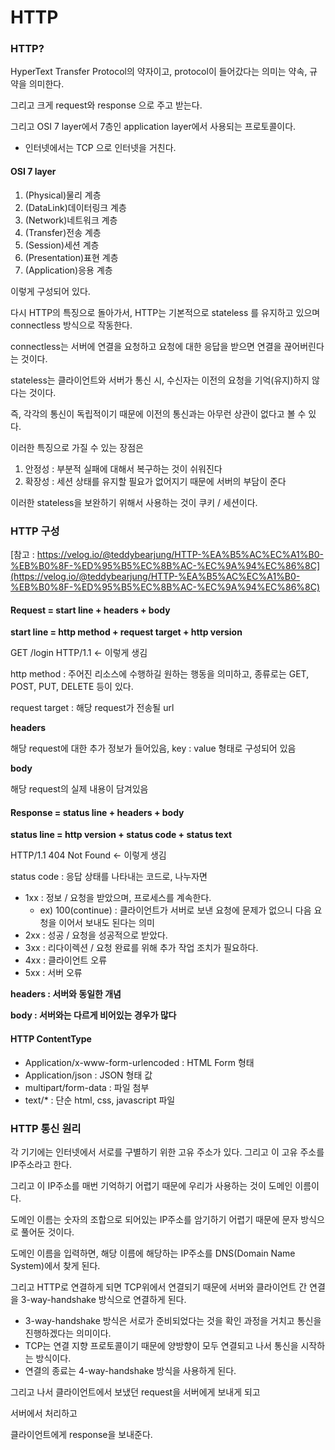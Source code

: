 # HTTP

### HTTP? <a id="HTTP&#xD1B5;&#xC2E0;&#xC6D0;&#xB9AC;-HTTP?"></a>

HyperText Transfer Protocol의 약자이고, protocol이 들어갔다는 의미는 약속, 규약을 의미한다.

그리고 크게 request와 response 으로 주고 받는다.

그리고 OSI 7 layer에서 7층인 application layer에서 사용되는 프로토콜이다. 

+ 인터넷에서는 TCP 으로 인터넷을 거친다. 

#### OSI 7 layer <a id="HTTP&#xD1B5;&#xC2E0;&#xC6D0;&#xB9AC;-OSI7layer"></a>

1. \(Physical\)물리 계층
2. \(DataLink\)데이터링크 계층
3. \(Network\)네트워크 계층
4. \(Transfer\)전송 계층
5. \(Session\)세션 계층
6. \(Presentation\)표현 계층
7. \(Application\)응용 계층

이렇게 구성되어 있다.

다시 HTTP의 특징으로 돌아가서, HTTP는 기본적으로 stateless 를 유지하고 있으며 connectless 방식으로 작동한다.

connectless는 서버에 연결을 요청하고 요청에 대한 응답을 받으면 연결을 끊어버린다는 것이다.

stateless는 클라이언트와 서버가 통신 시, 수신자는 이전의 요청을 기억\(유지\)하지 않다는 것이다. 

즉, 각각의 통신이 독립적이기 때문에 이전의 통신과는 아무런 상관이 없다고 볼 수 있다.

이러한 특징으로 가질 수 있는 장점은

1. 안정성 : 부분적 실패에 대해서 복구하는 것이 쉬워진다
2. 확장성 : 세션 상태를 유지할 필요가 없어지기 때문에 서버의 부담이 준다

이러한 stateless을 보완하기 위해서 사용하는 것이 쿠키 / 세션이다.

### HTTP 구성  <a id="HTTP&#xD1B5;&#xC2E0;&#xC6D0;&#xB9AC;-HTTP&#xAD6C;&#xC131;"></a>

[참고 : https://velog.io/@teddybearjung/HTTP-%EA%B5%AC%EC%A1%B0-%EB%B0%8F-%ED%95%B5%EC%8B%AC-%EC%9A%94%EC%86%8C](https://velog.io/@teddybearjung/HTTP-%EA%B5%AC%EC%A1%B0-%EB%B0%8F-%ED%95%B5%EC%8B%AC-%EC%9A%94%EC%86%8C) 

#### Request = start line + headers + body <a id="HTTP&#xD1B5;&#xC2E0;&#xC6D0;&#xB9AC;-Request=startline+headers+body"></a>

**start line = http method + request target + http version**

GET /login HTTP/1.1 ← 이렇게 생김

http method : 주어진 리소스에 수행하길 원하는 행동을 의미하고, 종류로는 GET, POST, PUT, DELETE 등이 있다.

request target : 해당 request가 전송될 url

**headers** 

해당 request에 대한 추가 정보가 들어있음, key : value 형태로 구성되어 있음

**body**

해당 request의 실제 내용이 담겨있음

#### Response = status line + headers + body <a id="HTTP&#xD1B5;&#xC2E0;&#xC6D0;&#xB9AC;-Response=statusline+headers+body"></a>

**status line = http version + status code + status text**

HTTP/1.1 404 Not Found ← 이렇게 생김

status code : 응답 상태를 나타내는 코드로, 나누자면

* 1xx : 정보 / 요청을 받았으며, 프로세스를 계속한다.
  * ex\) 100\(continue\) : 클라이언트가 서버로 보낸 요청에 문제가 없으니 다음 요청을 이어서 보내도 된다는 의미
* 2xx : 성공 / 요청을 성공적으로 받았다.
* 3xx : 리다이렉션 / 요청 완료를 위해 추가 작업 조치가 필요하다.
* 4xx : 클라이언트 오류 
* 5xx : 서버 오류

**headers : 서버와 동일한 개념**

**body : 서버와는 다르게 비어있는 경우가 많다**

#### HTTP ContentType <a id="HTTP&#xD1B5;&#xC2E0;&#xC6D0;&#xB9AC;-HTTPContentType"></a>

* Application/x-www-form-urlencoded : HTML Form 형태
* Application/json : JSON 형태 값
* multipart/form-data : 파일 첨부
* text/\* : 단순 html, css, javascript 파일

### HTTP 통신 원리 <a id="HTTP&#xD1B5;&#xC2E0;&#xC6D0;&#xB9AC;-HTTP&#xD1B5;&#xC2E0;&#xC6D0;&#xB9AC;"></a>

각 기기에는 인터넷에서 서로를 구별하기 위한 고유 주소가 있다. 그리고 이 고유 주소를 IP주소라고 한다. 

그리고 이 IP주소를 매번 기억하기 어렵기 때문에 우리가 사용하는 것이 도메인 이름이다.

도메인 이름는 숫자의 조합으로 되어있는 IP주소를 암기하기 어렵기 때문에 문자 방식으로 풀어둔 것이다.

도메인 이름을 입력하면, 해당 이름에 해당하는 IP주소를 DNS\(Domain Name System\)에서 찾게 된다.

그리고 HTTP로 연결하게 되면 TCP위에서 연결되기 때문에 서버와 클라이언트 간 연결을 3-way-handshake 방식으로 연결하게 된다.

* 3-way-handshake 방식은 서로가 준비되었다는 것을 확인 과정을 거치고 통신을 진행하겠다는 의미이다.
* TCP는 연결 지향 프로토콜이기 때문에 양방향이 모두 연결되고 나서 통신을 시작하는 방식이다.
* 연결의 종료는 4-way-handshake 방식을 사용하게 된다.

그리고 나서 클라이언트에서 보냈던 request을 서버에게 보내게 되고 

서버에서 처리하고 

클라이언트에게 response을 보내준다.









